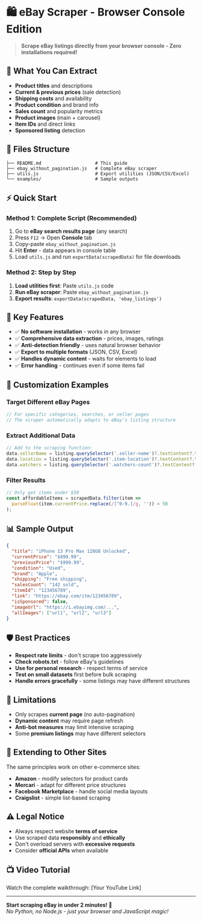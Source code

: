 # 🛍️ eBay Scraper - Browser Console Edition

> **Scrape eBay listings directly from your browser console - Zero installations required!**

## 🚀 What You Can Extract
- **Product titles** and descriptions
- **Current & previous prices** (sale detection)
- **Shipping costs** and availability
- **Product condition** and brand info
- **Sales count** and popularity metrics
- **Product images** (main + carousel)
- **Item IDs** and direct links
- **Sponsored listing** detection

## 📁 Files Structure
```
├── README.md                    # This guide
├── ebay_without_pagination.js   # Complete eBay scraper
├── utils.js                     # Export utilities (JSON/CSV/Excel)
└── examples/                    # Sample outputs
```

## ⚡ Quick Start

### Method 1: Complete Script (Recommended)
1. Go to **eBay search results page** (any search)
2. Press `F12` → Open **Console** tab  
3. Copy-paste `ebay_without_pagination.js`
4. Hit **Enter** - data appears in console table
5. Load `utils.js` and run `exportData(scrapedData)` for file downloads

### Method 2: Step by Step
1. **Load utilities first**: Paste `utils.js` code
2. **Run eBay scraper**: Paste `ebay_without_pagination.js`
3. **Export results**: `exportData(scrapedData, 'ebay_listings')`

## 🎯 Key Features
- ✅ **No software installation** - works in any browser
- ✅ **Comprehensive data extraction** - prices, images, ratings
- ✅ **Anti-detection friendly** - uses natural browser behavior
- ✅ **Export to multiple formats** (JSON, CSV, Excel)
- ✅ **Handles dynamic content** - waits for elements to load
- ✅ **Error handling** - continues even if some items fail

## 🔧 Customization Examples

### Target Different eBay Pages
```javascript
// For specific categories, searches, or seller pages
// The scraper automatically adapts to eBay's listing structure
```

### Extract Additional Data
```javascript
// Add to the scraping function:
data.sellerName = listing.querySelector('.seller-name')?.textContent?.trim();
data.location = listing.querySelector('.item-location')?.textContent?.trim();
data.watchers = listing.querySelector('.watchers-count')?.textContent?.trim();
```

### Filter Results
```javascript
// Only get items under $50
const affordableItems = scrapedData.filter(item => 
  parseFloat(item.currentPrice.replace(/[^0-9.]/g, '')) < 50
);
```

## 📊 Sample Output
```json
{
  "title": "iPhone 13 Pro Max 128GB Unlocked",
  "currentPrice": "$899.99",
  "previousPrice": "$999.99", 
  "condition": "Used",
  "brand": "Apple",
  "shipping": "Free shipping",
  "salesCount": "142 sold",
  "itemId": "123456789",
  "link": "https://ebay.com/itm/123456789",
  "isSponsored": false,
  "imageUrl": "https://i.ebayimg.com/...",
  "allImages": ["url1", "url2", "url3"]
}
```

## 🛡️ Best Practices
- **Respect rate limits** - don't scrape too aggressively
- **Check robots.txt** - follow eBay's guidelines
- **Use for personal research** - respect terms of service
- **Test on small datasets** first before bulk scraping
- **Handle errors gracefully** - some listings may have different structures

## 🚫 Limitations
- Only scrapes **current page** (no auto-pagination)
- **Dynamic content** may require page refresh
- **Anti-bot measures** may limit intensive scraping
- Some **premium listings** may have different selectors

## 🔗 Extending to Other Sites
The same principles work on other e-commerce sites:
- **Amazon** - modify selectors for product cards
- **Mercari** - adapt for different price structures  
- **Facebook Marketplace** - handle social media layouts
- **Craigslist** - simple list-based scraping

## ⚠️ Legal Notice
- Always respect website **terms of service**
- Use scraped data **responsibly** and **ethically**
- Don't overload servers with **excessive requests**
- Consider **official APIs** when available

## 📺 Video Tutorial
Watch the complete walkthrough: [Your YouTube Link]

---

**Start scraping eBay in under 2 minutes! 🎉**  
*No Python, no Node.js - just your browser and JavaScript magic!*
